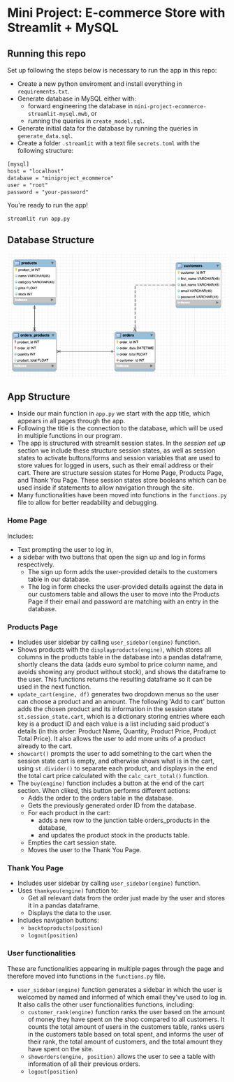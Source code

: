 # Mini Project: E-commerce Store with Streamlit + MySQL

## Running this repo
Set up following the steps below is necessary to run the app in this repo:

- Create a new python enviroment and install everything in `requirements.txt`.
- Generate database in MySQL either with: 
  - forward engineering the database in `mini-project-ecommerce-streamlit-mysql.mwb`, or
  - running the queries in `create_model.sql`.
- Generate initial data for the database by running the queries in `generate_data.sql`.
- Create a folder `.streamlit` with a text file `secrets.toml` with the following structure:
````
[mysql]
host = "localhost"
database = "miniproject_ecommerce"
user = "root"
password = "your-password"
````

You're ready to run the app! 
````
streamlit run app.py
````


## Database Structure
![Schema](images/schema.png)

## App Structure
- Inside our main function in `app.py` we start with the app title, which appears in all pages through the app. 
- Following the title is the connection to the database, which will be used in multiple functions in our program.
- The app is structured with streamlit session states. In the _session set up_ section we include these structure session states, as well as session states to activate buttons/forms and session variables that are used to store values for logged in users, such as their email address or their cart. There are structure session states for Home Page, Products Page, and Thank You Page. These session states store booleans which can be used inside if statements to allow navigation through the site.
- Many functionalities have been moved into functions in the `functions.py` file to allow for better readability and debugging.

### Home Page
Includes:
- Text prompting the user to log in,
- a sidebar with two buttons that open the sign up and log in forms respectively.
  - The sign up form adds the user-provided details to the customers table in our database.
  - The log in form checks the user-provided details against the data in our customers table and allows the user to move into the Products Page if their email and password are matching with an entry in the database.

### Products Page
- Includes user sidebar by calling `user_sidebar(engine)` function.
- Shows products with the `displayproducts(engine)`, which stores all columns in the products table in the database into a pandas dataframe, shortly cleans the data (adds euro symbol to price column name, and avoids showing any product without stock), and shows the dataframe to the user. This functions returns the resulting dataframe so it can be used in the next function.
- `update_cart(engine, df)` generates two dropdown menus so the user can choose a product and an amount. The following 'Add to cart' button adds the chosen product and its information in the session state `st.session_state.cart`, which is a dictionary storing entries where each key is a product ID and each value is a list including said product's details (in this order: Product Name, Quantity, Product Price, Product Total Price). It also allows the user to add more units of a product already to the cart. 
- `showcart()` prompts the user to add something to the cart when the session state cart is empty, and otherwise shows what is in the cart, using `st.divider()` to separate each product, and displays in the end the total cart price calculated with the `calc_cart_total()` function.
- The `buy(engine)` function includes a button at the end of the cart section. When cliked, this button performs different actions:
  - Adds the order to the orders table in the database.
  - Gets the previously generated order ID from the database.
  - For each product in the cart:
    - adds a new row to the junction table orders_products in the database,
    - and updates the product stock in the products table.
  - Empties the cart session state.
  - Moves the user to the Thank You Page.

### Thank You Page
- Includes user sidebar by calling `user_sidebar(engine)` function.
- Uses `thankyou(engine)` function to:
  - Get all relevant data from the order just made by the user and stores it in a pandas dataframe.
  - Displays the data to the user.
- Includes navigation buttons:
  - `backtoproducts(position)`
  - `logout(position)`
### User functionalities
These are functionalities appearing in multiple pages through the page and therefore moved into functions in the `functions.py` file.
- `user_sidebar(engine)` function generates a sidebar in which the user is welcomed by named and informed of which email they've used to log in. It also calls the other user functionalities functions, including:
  - `customer_rank(engine)` function ranks the user based on the amount of money they have spent on the shop compared to all customers. It counts the total amount of users in the customers table, ranks users in the customers table based on total spent, and informs the user of their rank, the total amount of customers, and the total amount they have spent on the site.
  - `showorders(engine, position)` allows the user to see a table with information of all their previous orders.
  - `logout(position)`
